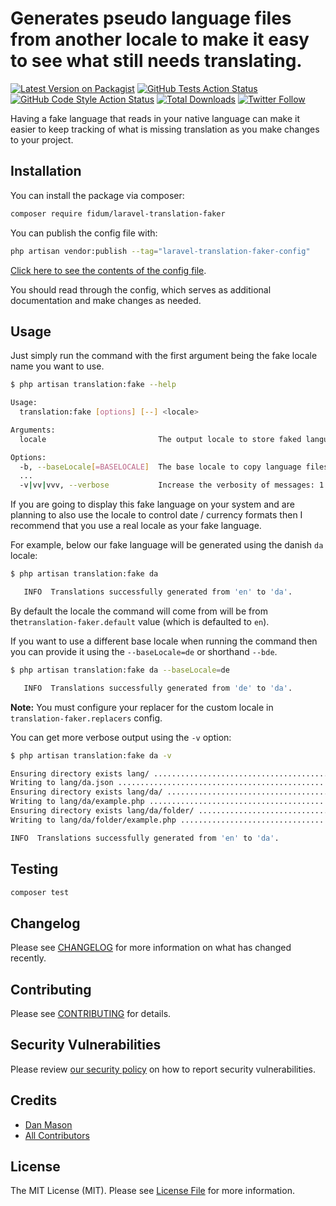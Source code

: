 # Generates pseudo language files from another locale to make it easy to see what still needs translating.

[![Latest Version on Packagist](https://img.shields.io/packagist/v/fidum/laravel-translation-faker.svg?style=for-the-badge)](https://packagist.org/packages/fidum/laravel-translation-faker)
[![GitHub Tests Action Status](https://img.shields.io/github/actions/workflow/status/fidum/laravel-translation-faker/run-tests.yml?branch=main&label=tests&style=for-the-badge)](https://github.com/fidum/laravel-translation-faker/actions?query=workflow%3Arun-tests+branch%3Amain)
[![GitHub Code Style Action Status](https://img.shields.io/github/actions/workflow/status/fidum/laravel-translation-faker/fix-php-code-style-issues.yml?branch=main&label=code%20style&style=for-the-badge)](https://github.com/fidum/laravel-translation-faker/actions?query=workflow%3A"Fix+PHP+code+style+issues"+branch%3Amain)
[![Total Downloads](https://img.shields.io/packagist/dt/fidum/laravel-translation-faker.svg?style=for-the-badge)](https://packagist.org/packages/fidum/laravel-translation-faker)
[![Twitter Follow](https://img.shields.io/badge/follow-%40danmasonmp-1DA1F2?logo=twitter&style=for-the-badge)](https://twitter.com/danmasonmp)

Having a fake language that reads in your native language can make it easier to keep tracking of what is 
missing translation as you make changes to your project.

## Installation

You can install the package via composer:

```bash
composer require fidum/laravel-translation-faker
```

You can publish the config file with:

```bash
php artisan vendor:publish --tag="laravel-translation-faker-config"
```

[Click here to see the contents of the config file](config/translation-faker.php).

You should read through the config, which serves as additional documentation and make changes as needed.

## Usage

Just simply run the command with the first argument being the fake locale name you want to use.

```sh
$ php artisan translation:fake --help

Usage:
  translation:fake [options] [--] <locale>

Arguments:
  locale                         The output locale to store faked language files.

Options:
  -b, --baseLocale[=BASELOCALE]  The base locale to copy language files from.
  ...
  -v|vv|vvv, --verbose           Increase the verbosity of messages: 1 for normal output, 2 for more verbose output and 3 for debug
```

If you are going to display this fake language on your system and are planning to also use the locale
to control date / currency formats then I recommend that you use a real locale as your fake language.

For example, below our fake language will be generated using the danish `da` locale:
```sh
$ php artisan translation:fake da

   INFO  Translations successfully generated from 'en' to 'da'.  

```

By default the locale the command will come from will be from the`translation-faker.default` value 
(which is defaulted to `en`).

If you want to use a different base locale when running the command then you can provide it using the 
`--baseLocale=de` or shorthand `--bde`.

```sh
$ php artisan translation:fake da --baseLocale=de

   INFO  Translations successfully generated from 'de' to 'da'.  

```
**Note:** You must configure your replacer for the custom locale in `translation-faker.replacers` config.

You can get more verbose output using the `-v` option:
```sh
$ php artisan translation:fake da -v

Ensuring directory exists lang/ ......................................................................................................... 0ms DONE
Writing to lang/da.json ................................................................................................................. 0ms DONE
Ensuring directory exists lang/da/ ...................................................................................................... 0ms DONE
Writing to lang/da/example.php .......................................................................................................... 0ms DONE
Ensuring directory exists lang/da/folder/ ............................................................................................... 0ms DONE
Writing to lang/da/folder/example.php ................................................................................................... 0ms DONE

INFO  Translations successfully generated from 'en' to 'da'.  

```

## Testing

```bash
composer test
```

## Changelog

Please see [CHANGELOG](CHANGELOG.md) for more information on what has changed recently.

## Contributing

Please see [CONTRIBUTING](CONTRIBUTING.md) for details.

## Security Vulnerabilities

Please review [our security policy](../../security/policy) on how to report security vulnerabilities.

## Credits

- [Dan Mason](https://github.com/fidum)
- [All Contributors](../../contributors)

## License

The MIT License (MIT). Please see [License File](LICENSE.md) for more information.
